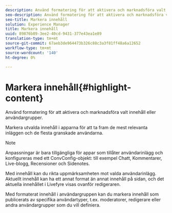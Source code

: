 ```yaml
---
description: Använd formatering för att aktivera och marknadsföra valt innehåll eller användargrupper.
seo-description: Använd formatering för att aktivera och marknadsföra valt innehåll eller användargrupper.
seo-title: Markera innehåll
solution: Experience Manager
title: Markera innehåll
uuid: 89876b89-3ee2-40cd-9431-377e43ea1e89
translation-type: tm+mt
source-git-commit: 67aeb3de964473b326c88c3a3f81ff48a6a12652
workflow-type: tm+mt
source-wordcount: '140'
ht-degree: 0%

---
```



# Markera innehåll{#highlight-content}

Använd formatering för att aktivera och marknadsföra valt innehåll eller användargrupper.

Markera utvalda innehåll i apparna för att ta fram de mest relevanta inläggen och de flesta granskade användarna.

>[!NOTE]
>
>Anpassningar är bara tillgängliga för appar som tillåter användarinlägg och konfigureras med ett ConvConfig-objekt: till exempel Chatt, Kommentarer, Live-blogg, Recensioner och Sidenotes.

Med innehåll kan du rikta uppmärksamheten mot valda användarinlägg. Aktuellt innehåll kan ha ett annat format än annat innehåll på sidan, och det aktuella innehållet i Livefyre visas ovanför redigeraren.

Med formaterat innehåll i användargruppen kan du markera innehåll som publicerats av specifika användartyper, t.ex. moderatorer, redigerare eller andra användargrupper som du vill definiera.

